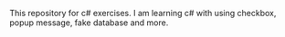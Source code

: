 This repository for c# exercises.
I am learning c# with using checkbox, popup message, fake database and more.
